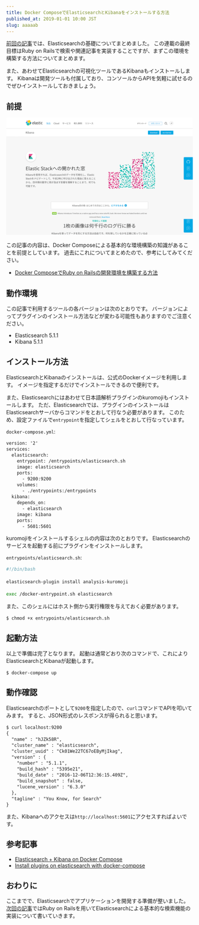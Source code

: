 ```yaml
---
title: Docker ComposeでElasticsearchとKibanaをインストールする方法
published_at: 2019-01-01 10:00 JST
slug: aaaaab
---
```


[前回の記事](http://post.simplie.jp/posts/118)では、Elasticsearchの基礎についてまとめました。
この連載の最終目標はRuby on Railsで検索や関連記事を実装することですが、まずこの環境を構築する方法についてまとめます。

また、あわせてElasticsearchの可視化ツールであるKibanaもインストールします。
Kibanaは開発ツールも付属しており、コンソールからAPIを気軽に試せるのでぜひインストールしておきましょう。

## 前提

![](https://raw.githubusercontent.com/kami-zh/storage/master/119/c7a522f1d475e6b924eca9f37aba1c2c.png)

この記事の内容は、Docker Composeによる基本的な環境構築の知識があることを前提としています。
過去にこれについてまとめたので、参考にしてみてください。

- [Docker ComposeでRuby on Railsの開発環境を構築する方法](http://post.simplie.jp/posts/114)

## 動作環境

この記事で利用するツールの各バージョンは次のとおりです。
バージョンによってプラグインのインストール方法などが変わる可能性もありますのでご注意ください。

- Elasticsearch 5.1.1
- Kibana 5.1.1

## インストール方法

ElasticsearchとKibanaのインストールは、公式のDockerイメージを利用します。
イメージを指定するだけでインストールできるので便利です。

また、Elasticsearchにはあわせて日本語解析プラグインのkuromojiもインストールします。
ただ、Elasticsearchでは、プラグインのインストールはElasticsearchサーバからコマンドをとおして行なう必要があります。
このため、設定ファイルで`entrypoint`を指定してシェルをとおして行なっています。

`docker-compose.yml`:

```
version: '2'
services:
  elasticsearch:
    entrypoint: /entrypoints/elasticsearch.sh
    image: elasticsearch
    ports:
      - 9200:9200
    volumes:
      - ./entrypoints:/entrypoints
  kibana:
    depends_on:
      - elasticsearch
    image: kibana
    ports:
      - 5601:5601
```

kuromojiをインストールするシェルの内容は次のとおりです。
Elasticsearchのサービスを起動する前にプラグインをインストールします。

`entrypoints/elasticsearch.sh`:

```sh
#!/bin/bash

elasticsearch-plugin install analysis-kuromoji

exec /docker-entrypoint.sh elasticsearch
```

また、このシェルにはホスト側から実行権限を与えておく必要があります。

```
$ chmod +x entrypoints/elasticsearch.sh
```

## 起動方法

以上で準備は完了となります。
起動は通常どおり次のコマンドで、これによりElasticsearchとKibanaが起動します。

```
$ docker-compose up
```

## 動作確認

Elasticsearchのポートとして`9200`を指定したので、`curl`コマンドでAPIを叩いてみます。
すると、JSON形式のレスポンスが得られると思います。

```
$ curl localhost:9200
{
  "name" : "hJZk58R",
  "cluster_name" : "elasticsearch",
  "cluster_uuid" : "Ck01We22TC67oEByMjIkag",
  "version" : {
    "number" : "5.1.1",
    "build_hash" : "5395e21",
    "build_date" : "2016-12-06T12:36:15.409Z",
    "build_snapshot" : false,
    "lucene_version" : "6.3.0"
  },
  "tagline" : "You Know, for Search"
}
```

また、Kibanaへのアクセスは`http://localhost:5601`にアクセスすればよいです。

## 参考記事

- [Elasticsearch + Kibana on Docker Compose](http://tech.withsin.net/2016/01/14/docker-compose-containername/)
- [Install plugins on elasticsearch with docker-compose](https://coderwall.com/p/ouemxq/install-plugins-on-elasticsearch-with-docker-compose)

## おわりに

ここまでで、Elasticsearchでアプリケーションを開発する準備が整いました。
[次回の記事](http://post.simplie.jp/posts/120)ではRuby on Railsを用いてElasticsearchによる基本的な検索機能の実装について書いていきます。
